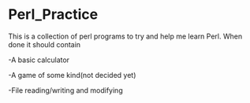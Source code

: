 Perl_Practice
=============

This is a collection of perl programs to try and help me learn Perl. When done it should contain

-A basic calculator 

-A game of some kind(not decided yet)

-File reading/writing and modifying
